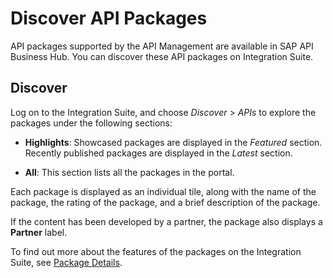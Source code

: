 <!-- loio5cb804c4913543a8855225f88c26af83 -->

# Discover API Packages

API packages supported by the API Management are available in SAP API Business Hub. You can discover these API packages on Integration Suite.



<a name="loio5cb804c4913543a8855225f88c26af83__section_g24_3gl_h1b"/>

## Discover

Log on to the Integration Suite, and choose *Discover* \> *APIs* to explore the packages under the following sections:

-   **Highlights**: Showcased packages are displayed in the *Featured* section. Recently published packages are displayed in the *Latest* section.

-   **All**: This section lists all the packages in the portal.


Each package is displayed as an individual tile, along with the name of the package, the rating of the package, and a brief description of the package.

If the content has been developed by a partner, the package also displays a **Partner** label.

To find out more about the features of the packages on the Integration Suite, see [Package Details](package-details-f0bf802.md).

